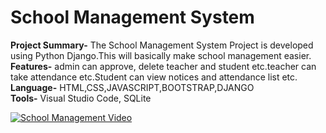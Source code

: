 
# School Management System

**Project Summary-** The School Management System Project is developed
using Python Django.This will basically make school management easier.  <br />
**Features-** admin can approve, delete teacher and student etc.teacher
can take attendance etc.Student can view notices and attendance list etc. <br />
**Language-** HTML,CSS,JAVASCRIPT,BOOTSTRAP,DJANGO <br />
**Tools-** Visual Studio Code, SQLite <br />

[![School Management Video](https://firebasestorage.googleapis.com/v0/b/pushnotification-c88ba.appspot.com/o/sp2.JPG?alt=media&token=39daf760-0f6d-4ec5-a1f1-77f9f141e0e0)](https://www.youtube.com/watch?v=d-QxlLwMSuw&list=PLPNCS-Mn12MekuAFScnLXlvM_wXKlVGtl&index=2)




